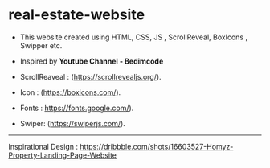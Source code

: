 # real-estate-website

- This website created using HTML, CSS, JS , ScrollReveal, BoxIcons , Swipper etc.
- Inspired by <b>Youtube Channel - Bedimcode</b>

- ScrollReaveal : (https://scrollrevealjs.org/).
- Icon : (https://boxicons.com/).
- Fonts : https://fonts.google.com/).
- Swiper: (https://swiperjs.com/).

<hr>

Inspirational Design : https://dribbble.com/shots/16603527-Homyz-Property-Landing-Page-Website
